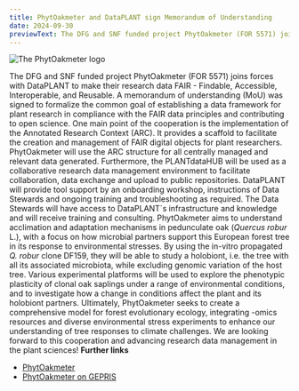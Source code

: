 ```yaml
---
title: PhytOakmeter and DataPLANT sign Memorandum of Understanding
date: 2024-09-30
previewText: The DFG and SNF funded project PhytOakmeter (FOR 5571) joins forces with DataPLANT to make their research data FAIR - Findable, Accessible, Interoperable, and Reusable. A memorandum of understanding (MoU) was signed to formalize the common goal of establishing a data framework for plant research in compliance with the FAIR data principles and contributing to open science.
---
```


![The PhytOakmeter logo](~/assets/images/news/phytoakmeter-logo.jpg)

The DFG and SNF funded project PhytOakmeter (FOR 5571) joins forces with DataPLANT to make their research data FAIR - Findable, Accessible, Interoperable, and Reusable. A memorandum of understanding (MoU) was signed to formalize the common goal of establishing a data framework for plant research in compliance with the FAIR data principles and contributing to open science.
One main point of the cooperation is the implementation of the Annotated Research Context (ARC). It provides a scaffold to facilitate the creation and management of FAIR digital objects for plant researchers. PhytOakmeter will use the ARC structure for all centrally managed and relevant data generated. Furthermore, the PLANTdataHUB will be used as a collaborative research data management environment to facilitate collaboration, data exchange and upload to public repositories. DataPLANT will provide tool support by an onboarding workshop, instructions of Data Stewards and ongoing training and troubleshooting as required. The Data Stewards will have access to DataPLANT´s infrastructure and knowledge and will receive training and consulting. 
PhytOakmeter aims to understand acclimation and adaptation mechanisms in pedunculate oak (*Quercus robur* L.), with a focus on how microbial partners support this European forest tree in its response to environmental stresses. By using the in-vitro propagated *Q. robur* clone DF159, they will be able to study a holobiont, i.e. the tree with all its associated microbiota, while excluding genomic variation of the host tree. Various experimental platforms will be used to explore the phenotypic plasticity of clonal oak saplings under a range of environmental conditions, and to investigate how a change in conditions affect the plant and its holobiont partners. Ultimately, PhytOakmeter seeks to create a comprehensive model for forest evolutionary ecology, integrating -omics resources and diverse environmental stress experiments to enhance our understanding of tree responses to climate challenges. 
We are looking forward to this cooperation and advancing research data management in the plant  sciences!
**Further links**
- [PhytOakmeter](https://www.uni-marburg.de/en/fb17/phytoakmeter/phytoakmeter-subprojecs)
- [PhytOakmeter on GEPRIS](https://gepris.dfg.de/gepris/projekt/507084794?context=projekt&task=showDetail&id=507084794&)
